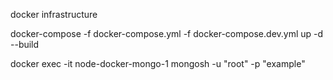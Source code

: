docker infrastructure 

 docker-compose -f docker-compose.yml -f docker-compose.dev.yml up -d --build 

 docker exec -it node-docker-mongo-1 mongosh -u "root" -p "example" 

